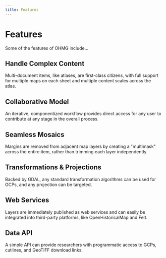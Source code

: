 ```yaml
---
title: Features
---
```


# Features

Some of the features of OHMG include...

## Handle Complex Content

Multi-document items, like atlases, are first-class citizens, with full support for multiple maps on each sheet and multiple content scales across the atlas.

## Collaborative Model

An iterative, componentized workflow provides direct access for any user to contribute at any stage in the overall process.

## Seamless Mosaics

Margins are removed from adjacent map layers by creating a "multimask" across the entire item, rather than trimming each layer independently.

## Transformations & Projections

Backed by GDAL, any standard transformation algorithms can be used for GCPs, and any projection can be targeted.

## Web Services

Layers are immediately published as web services and can easily be integrated into third-party platforms, like OpenHistoricalMap and Felt. 

## Data API

A simple API can provide researchers with programmatic access to GCPs, cutlines, and GeoTIFF download links.
